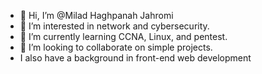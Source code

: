- 👋 Hi, I’m @Milad Haghpanah Jahromi
- 👀 I’m interested in network and cybersecurity.
- 🌱 I’m currently learning CCNA, Linux, and pentest.
- 💞️ I’m looking to collaborate on simple projects.
- I also have a background in front-end web development
<!---
Milad-HPJ/Milad-HPJ is a ✨ special ✨ repository because its `README.md` (this file) appears on your GitHub profile.
You can click the Preview link to take a look at your changes.
--->
 
